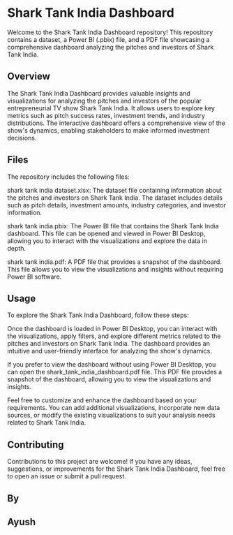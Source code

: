 # Shark Tank India Dashboard
Welcome to the Shark Tank India Dashboard repository! This repository contains a dataset, a Power BI (.pbix) file, and a PDF file showcasing a comprehensive dashboard analyzing the pitches and investors of Shark Tank India.

## Overview
The Shark Tank India Dashboard provides valuable insights and visualizations for analyzing the pitches and investors of the popular entrepreneurial TV show Shark Tank India. It allows users to explore key metrics such as pitch success rates, investment trends, and industry distributions. The interactive dashboard offers a comprehensive view of the show's dynamics, enabling stakeholders to make informed investment decisions.

## Files
The repository includes the following files:

shark tank india dataset.xlsx: The dataset file containing information about the pitches and investors on Shark Tank India. The dataset includes details such as pitch details, investment amounts, industry categories, and investor information.

shark tank india.pbix: The Power BI file that contains the Shark Tank India dashboard. This file can be opened and viewed in Power BI Desktop, allowing you to interact with the visualizations and explore the data in depth.

shark tank india.pdf: A PDF file that provides a snapshot of the dashboard. This file allows you to view the visualizations and insights without requiring Power BI software.

## Usage
To explore the Shark Tank India Dashboard, follow these steps:

Once the dashboard is loaded in Power BI Desktop, you can interact with the visualizations, apply filters, and explore different metrics related to the pitches and investors on Shark Tank India. The dashboard provides an intuitive and user-friendly interface for analyzing the show's dynamics.

If you prefer to view the dashboard without using Power BI Desktop, you can open the shark_tank_india_dashboard.pdf file. This PDF file provides a snapshot of the dashboard, allowing you to view the visualizations and insights.

Feel free to customize and enhance the dashboard based on your requirements. You can add additional visualizations, incorporate new data sources, or modify the existing visualizations to suit your analysis needs related to Shark Tank India.

## Contributing
Contributions to this project are welcome! If you have any ideas, suggestions, or improvements for the Shark Tank India Dashboard, feel free to open an issue or submit a pull request.

## By
## Ayush




